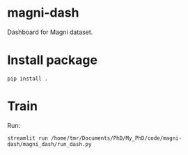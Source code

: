 # magni-dash
Dashboard for Magni dataset.


# Install package

```
pip install .
```


# Train

Run:

```
streamlit run /home/tmr/Documents/PhD/My_PhD/code/magni-dash/magni_dash/run_dash.py
```